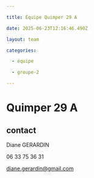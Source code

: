 ```yaml
---

title: Équipe Quimper 29 A

date: 2025-06-23T12:16:46.490Z

layout: team

categories:

  - équipe

  - groupe-2

---
```


# Quimper 29 A



## contact 

Diane GERARDIN

06 33 75 36 31

diane.gerardin@gmail.com

